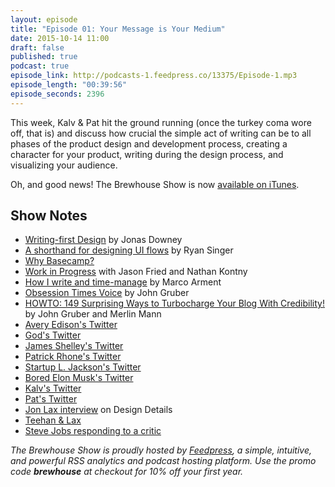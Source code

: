 ```yaml
---
layout: episode
title: "Episode 01: Your Message is Your Medium"
date: 2015-10-14 11:00
draft: false
published: true
podcast: true
episode_link: http://podcasts-1.feedpress.co/13375/Episode-1.mp3
episode_length: "00:39:56"
episode_seconds: 2396
---
```


This week, Kalv &amp; Pat hit the ground running (once the turkey coma wore off, that is) and discuss how crucial the simple act of writing can be to all phases of the product design and development process, creating a character for your product, writing during the design process, and visualizing your audience.

Oh, and good news! The Brewhouse Show is now [available on iTunes](https://itunes.apple.com/ca/podcast/the-brewhouse-show/id1047009983?mt=2).

## Show Notes

- [Writing-first Design](https://signalvnoise.com/posts/3801-writing-first-design) by Jonas Downey
- [A shorthand for designing UI flows](https://signalvnoise.com/posts/1926-a-shorthand-for-designing-ui-flows) by Ryan Singer
- [Why Basecamp?](https://signalvnoise.com/posts/3957-why-basecamp)
- [Work in Progress](https://itunes.apple.com/us/podcast/work-in-progress/id1042673913?mt=2) with Jason Fried and Nathan Kontny
- [How I write and time-manage](http://www.marco.org/2010/06/12/how-i-write-and-time-manage) by Marco Arment
- [Obsession Times Voice](http://daringfireball.net/2009/03/obsession_times_voice) by John Gruber
- [HOWTO: 149 Surprising Ways to Turbocharge Your Blog With Credibility!](http://www.43folders.com/2009/03/25/blogs-turbocharged) by John Gruber and Merlin Mann
- [Avery Edison's Twitter](http://twitter.com/aedison)
- [God's Twitter](https://twitter.com/thetweetofgod)
- [James Shelley's Twitter](http://twitter.com/jamesshelley)
- [Patrick Rhone's Twitter](http://twitter.com/patrickrhone)
- [Startup L. Jackson's Twitter](https://twitter.com/startupljackson)
- [Bored Elon Musk's Twitter](https://twitter.com/BoredElonMusk)
- [Kalv's Twitter](http://twitter.com/kalv)
- [Pat's Twitter](http://twitter.com/patdryburgh)
- [Jon Lax interview](http://spec.fm/podcasts/design-details/17554) on Design Details
- [Teehan &amp; Lax](http://teehanlax.com)
- [Steve Jobs responding to a critic](https://www.youtube.com/watch?v=FF-tKLISfPE)

*The Brewhouse Show is proudly hosted by [Feedpress][FP], a simple, intuitive, and powerful RSS analytics and podcast hosting platform. Use the promo code **brewhouse** at checkout for 10% off your first year.*

[FP]: http://feed.press